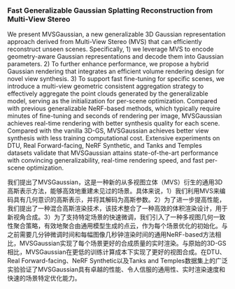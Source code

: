 ### Fast Generalizable Gaussian Splatting Reconstruction from Multi-View Stereo

We present MVSGaussian, a new generalizable 3D Gaussian representation approach derived from Multi-View Stereo (MVS) that can efficiently reconstruct unseen scenes. Specifically, 1) we leverage MVS to encode geometry-aware Gaussian representations and decode them into Gaussian parameters. 2) To further enhance performance, we propose a hybrid Gaussian rendering that integrates an efficient volume rendering design for novel view synthesis. 3) To support fast fine-tuning for specific scenes, we introduce a multi-view geometric consistent aggregation strategy to effectively aggregate the point clouds generated by the generalizable model, serving as the initialization for per-scene optimization. Compared with previous generalizable NeRF-based methods, which typically require minutes of fine-tuning and seconds of rendering per image, MVSGaussian achieves real-time rendering with better synthesis quality for each scene. Compared with the vanilla 3D-GS, MVSGaussian achieves better view synthesis with less training computational cost. Extensive experiments on DTU, Real Forward-facing, NeRF Synthetic, and Tanks and Temples datasets validate that MVSGaussian attains state-of-the-art performance with convincing generalizability, real-time rendering speed, and fast per-scene optimization.

我们提出了MVSGaussian，这是一种新的从多视图立体（MVS）衍生的通用3D高斯表示方法，能够高效地重建未见过的场景。具体来说，1）我们利用MVS来编码具有几何意识的高斯表示，并将其解码为高斯参数。2）为了进一步提高性能，我们提出了一种混合高斯渲染技术，该技术整合了一种高效的体积渲染设计，用于新视角合成。3）为了支持特定场景的快速微调，我们引入了一种多视图几何一致性聚合策略，有效地聚合由通用模型生成的点云，作为每个场景优化的初始化。与之前需要几分钟微调时间和每幅图像几秒钟渲染时间的通用NeRF-based方法相比，MVSGaussian实现了每个场景更好的合成质量的实时渲染。与原始的3D-GS相比，MVSGaussian在更低的训练计算成本下实现了更好的视图合成。在DTU、Real Forward-facing、NeRF Synthetic以及Tanks and Temples数据集上的广泛实验验证了MVSGaussian具有卓越的性能、令人信服的通用性、实时渲染速度和快速的场景特定优化能力。
